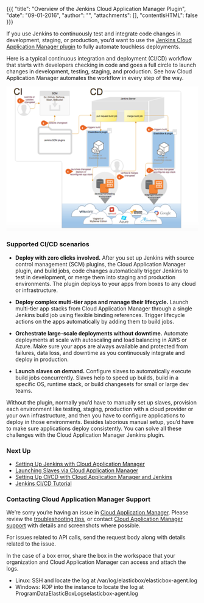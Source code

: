 {{{
"title": "Overview of the Jenkins Cloud Application Manager Plugin",
"date": "09-01-2016",
"author": "",
"attachments": [],
"contentIsHTML": false
}}}

If you use Jenkins to continuously test and integrate code changes in development, staging, or production, you’d want to use the [Jenkins Cloud Application Manager plugin](https://wiki.jenkins-ci.org/display/JENKINS/ElasticBox+CI) to fully automate touchless deployments.

Here is a typical continuous integration and deployment (CI/CD) workflow that starts with developers checking in code and goes a full circle to launch changes in development, testing, staging, and production. See how Cloud Application Manager automates the workflow in every step of the way.

![jenkins-eb](../images/cloud-application-manager/jenkins-eb.png)


### Supported CI/CD scenarios

* **Deploy with zero clicks involved.** After you set up Jenkins with source control management (SCM) plugins, the Cloud Application Manager plugin, and build jobs, code changes automatically trigger Jenkins to test in development, or merge them into staging and production environments. The plugin deploys to your apps from boxes to any cloud or infrastructure.

* **Deploy complex multi-tier apps and manage their lifecycle.** Launch multi-tier app stacks from Cloud Application Manager through a single Jenkins build job using flexible binding references. Trigger lifecycle actions on the apps automatically by adding them to build jobs.

* **Orchestrate large-scale deployments without downtime.** Automate deployments at scale with autoscaling and load balancing in AWS or Azure. Make sure your apps are always available and protected from failures, data loss, and downtime as you continuously integrate and deploy in production.

* **Launch slaves on demand.** Configure slaves to automatically execute build jobs concurrently. Slaves help to speed up builds, build in a specific OS, runtime stack, or build changesets for small or large dev teams.

Without the plugin, normally you’d have to manually set up slaves, provision each environment like testing, staging, production with a cloud provider or your own infrastructure, and then you have to configure applications to deploy in those environments. Besides laborious manual setup, you’d have to make sure applications deploy consistently. You can solve all these challenges with the Cloud Application Manager Jenkins plugin.

### Next Up

* [Setting Up Jenkins with Cloud Application Manager](./jenkins-cloud-application-manager-setup.md)
* [Launching Slaves via Cloud Application Manager](./jenkins-cloud-application-manager-slaves.md)
* [Setting Up CI/CD with Cloud Application Manager and Jenkins](./setting-up-ci-cd.md)
* [Jenkins CI/CD Tutorial](./jenkins-ci-cd-tutorial.md)

### Contacting Cloud Application Manager Support

We’re sorry you’re having an issue in [Cloud Application Manager](//www.ctl.io/cloud-application-manager/). Please review the [troubleshooting tips](./troubleshooting-tips.md), or contact [Cloud Application Manager support](mailto:support@elasticbox.com) with details and screenshots where possible.

For issues related to API calls, send the request body along with details related to the issue.

In the case of a box error, share the box in the workspace that your organization and Cloud Application Manager can access and attach the logs.
* Linux: SSH and locate the log at /var/log/elasticbox/elasticbox-agent.log
* Windows: RDP into the instance to locate the log at ProgramDataElasticBoxLogselasticbox-agent.log
